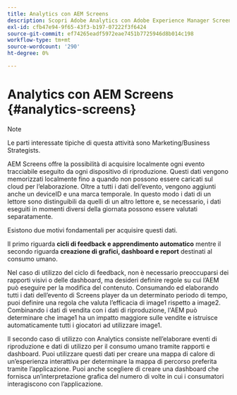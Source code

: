 ```yaml
---
title: Analytics con AEM Screens
description: Scopri Adobe Analytics con Adobe Experience Manager Screens.
exl-id: cfb47e94-9f65-43f3-b197-07222f3f6424
source-git-commit: ef74265eadf5972eae7451b7725946d8b014c198
workflow-type: tm+mt
source-wordcount: '290'
ht-degree: 0%

---
```


# Analytics con AEM Screens {#analytics-screens}

>[!NOTE]
>
>Le parti interessate tipiche di questa attività sono Marketing/Business Strategists.

AEM Screens offre la possibilità di acquisire localmente ogni evento tracciabile eseguito da ogni dispositivo di riproduzione. Questi dati vengono memorizzati localmente fino a quando non possono essere caricati sul cloud per l’elaborazione. Oltre a tutti i dati dell’evento, vengono aggiunti anche un deviceID e una marca temporale. In questo modo i dati di un lettore sono distinguibili da quelli di un altro lettore e, se necessario, i dati eseguiti in momenti diversi della giornata possono essere valutati separatamente.

Esistono due motivi fondamentali per acquisire questi dati.

Il primo riguarda **cicli di feedback e apprendimento automatico** mentre il secondo riguarda **creazione di grafici, dashboard e report** destinati al consumo umano.

Nel caso di utilizzo del ciclo di feedback, non è necessario preoccuparsi dei rapporti visivi o delle dashboard, ma desideri definire regole su cui l’AEM può eseguire per la modifica del contenuto. Consumando ed elaborando tutti i dati dell’evento di Screens player da un determinato periodo di tempo, puoi definire una regola che valuta l’efficacia di image1 rispetto a image2. Combinando i dati di vendita con i dati di riproduzione, l&#39;AEM può determinare che image1 ha un impatto maggiore sulle vendite e istruisce automaticamente tutti i giocatori ad utilizzare image1.

Il secondo caso di utilizzo con Analytics consiste nell’elaborare eventi di riproduzione e dati di utilizzo per il consumo umano tramite rapporti e dashboard.
Puoi utilizzare questi dati per creare una mappa di calore di un’esperienza interattiva per determinare la mappa di percorso preferita tramite l’applicazione. Puoi anche scegliere di creare una dashboard che fornisca un’interpretazione grafica del numero di volte in cui i consumatori interagiscono con l’applicazione.
